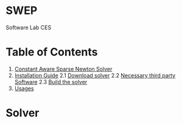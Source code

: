 # SWEP
Software Lab CES

# Table of Contents
1. [Constant Aware Sparse Newton Solver](#solver)
2. [Installation Guide](#installation)
            2.1 [Download solver](#download)
            2.2 [Necessary third party Software](#thirdparty)
            2.3 [Build the solver](#build)
3. [Usages](#usage)


# Solver
